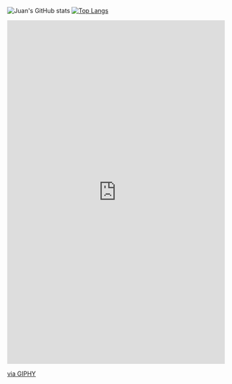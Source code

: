 ![Juan's GitHub stats](https://github-readme-stats.vercel.app/api?username=jcgonzalezasj&count_private=true&show_icons=true&theme=radical)
[![Top Langs](https://github-readme-stats.vercel.app/api/top-langs/?username=anuraghazra&layout=compact&theme=radical)](https://github.com/jcgonzalezasj/github-readme-stats)
<div style="width:100%;height:0;padding-bottom:158%;position:relative;"><iframe src="https://giphy.com/embed/ndIq5ohg1pyfqyVOII" width="100%" height="100%" style="position:absolute" frameBorder="0" class="giphy-embed" allowFullScreen></iframe></div><p><a href="https://giphy.com/gifs/drummachinefunk-create-develop-developing-ndIq5ohg1pyfqyVOII">via GIPHY</a></p>
<!--
**jcgonzalezasj/jcgonzalezasj** is a ✨ _special_ ✨ repository because its `README.md` (this file) appears on your GitHub profile.

Here are some ideas to get you started:

- 🔭 I’m currently working on ...
- 🌱 I’m currently learning ...
- 👯 I’m looking to collaborate on ...
- 🤔 I’m looking for help with ...
- 💬 Ask me about ...
- 📫 How to reach me: ...
- 😄 Pronouns: ...
- ⚡ Fun fact: ...
-->
